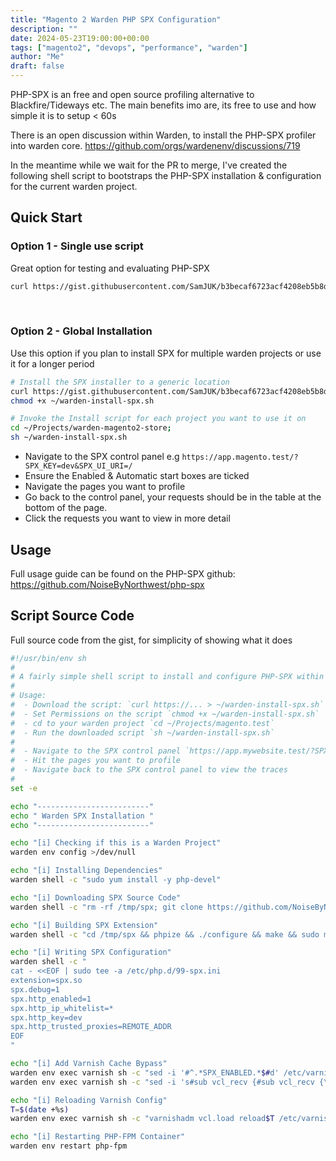 ```yaml
---
title: "Magento 2 Warden PHP SPX Configuration"
description: ""
date: 2024-05-23T19:00:00+00:00
tags: ["magento2", "devops", "performance", "warden"]
author: "Me"
draft: false
---
```


PHP-SPX is an free and open source profiling alternative to Blackfire/Tideways etc. The main benefits imo are, its free to use and how simple it is to setup < 60s

There is an open discussion within Warden, to install the PHP-SPX profiler into warden core. https://github.com/orgs/wardenenv/discussions/719

In the meantime while we wait for the PR to merge, I've created the following shell script to bootstraps the PHP-SPX installation & configuration for the current warden project.

## Quick Start
### Option 1 - Single use script
Great option for testing and evaluating PHP-SPX
```sh
curl https://gist.githubusercontent.com/SamJUK/b3becaf6723acf4208eb5b8d92ef24f4/raw/f93afe910067417f55efb8d15bf5f73232fde1a9/warden_install_spx.sh > ~/warden-install-spx.sh
```

&nbsp;

### Option 2 - Global Installation
Use this option if you plan to install SPX for multiple warden projects or use it for a longer period
```sh
# Install the SPX installer to a generic location
curl https://gist.githubusercontent.com/SamJUK/b3becaf6723acf4208eb5b8d92ef24f4/raw/f93afe910067417f55efb8d15bf5f73232fde1a9/warden_install_spx.sh > ~/warden-install-spx.sh
chmod +x ~/warden-install-spx.sh

# Invoke the Install script for each project you want to use it on
cd ~/Projects/warden-magento2-store;
sh ~/warden-install-spx.sh
```
- Navigate to the SPX control panel e.g `https://app.magento.test/?SPX_KEY=dev&SPX_UI_URI=/`
- Ensure the Enabled & Automatic start boxes are ticked
- Navigate the pages you want to profile
- Go back to the control panel, your requests should be in the table at the bottom of the page.
- Click the requests you want to view in more detail

## Usage
Full usage guide can be found on the PHP-SPX github: https://github.com/NoiseByNorthwest/php-spx 

## Script Source Code
Full source code from the gist, for simplicity of showing what it does
```sh
#!/usr/bin/env sh
#
# A fairly simple shell script to install and configure PHP-SPX within a Warden.dev Environment
# 
# Usage:
#  - Download the script: `curl https://... > ~/warden-install-spx.sh` 
#  - Set Permissions on the script `chmod +x ~/warden-install-spx.sh`
#  - cd to your warden project `cd ~/Projects/magento.test`
#  - Run the downloaded script `sh ~/warden-install-spx.sh`
#
#  - Navigate to the SPX control panel `https://app.mywebsite.test/?SPX_KEY=dev&SPX_UI_URI=/` and enable profiling
#  - Hit the pages you want to profile
#  - Navigate back to the SPX control panel to view the traces
#
set -e

echo "-------------------------"
echo " Warden SPX Installation "
echo "-------------------------"

echo "[i] Checking if this is a Warden Project"
warden env config >/dev/null

echo "[i] Installing Dependencies"
warden shell -c "sudo yum install -y php-devel"

echo "[i] Downloading SPX Source Code"
warden shell -c "rm -rf /tmp/spx; git clone https://github.com/NoiseByNorthwest/php-spx.git /tmp/spx"

echo "[i] Building SPX Extension"
warden shell -c "cd /tmp/spx && phpize && ./configure && make && sudo make install"

echo "[i] Writing SPX Configuration"
warden shell -c "
cat - <<EOF | sudo tee -a /etc/php.d/99-spx.ini
extension=spx.so
spx.debug=1
spx.http_enabled=1
spx.http_ip_whitelist=*
spx.http_key=dev
spx.http_trusted_proxies=REMOTE_ADDR
EOF
"

echo "[i] Add Varnish Cache Bypass"
warden env exec varnish sh -c "sed -i '#^.*SPX_ENABLED.*$#d' /etc/varnish/default.vcl"
warden env exec varnish sh -c "sed -i 's#sub vcl_recv {#sub vcl_recv {\nif (req.url ~ \"SPX_UI_URI|SPX_KEY\" || req.http.Cookie ~ \"SPX_ENABLED\") { return (pass); }#g' /etc/varnish/default.vcl"

echo "[i] Reloading Varnish Config"
T=$(date +%s)
warden env exec varnish sh -c "varnishadm vcl.load reload$T /etc/varnish/default.vcl; varnishadm vcl.use reload$T;"

echo "[i] Restarting PHP-FPM Container"
warden env restart php-fpm
```